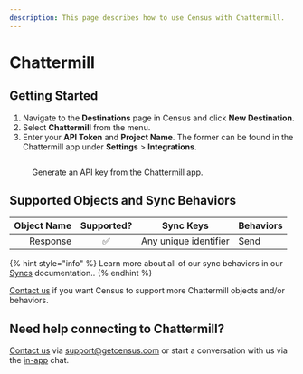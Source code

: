 ```yaml
---
description: This page describes how to use Census with Chattermill.
---
```


# Chattermill

## Getting Started

1. Navigate to the **Destinations** page in Census and click **New Destination**.
2. Select **Chattermill** from the menu.
3. Enter your **API Token** and **Project Name**. The former can be found in the Chattermill app under **Settings** > **Integrations**.

<figure><img src="../.gitbook/assets/chattermill.png" alt=""><figcaption><p>Generate an API key from the Chattermill app.</p></figcaption></figure>

## Supported Objects and Sync Behaviors <a href="#supported-objects-and-sync-behaviors" id="supported-objects-and-sync-behaviors"></a>

| **Object Name** | **Supported?** | **Sync Keys**         | **Behaviors** |
| --------------: | :------------: | --------------------- | ------------- |
|        Response |        ✅       | Any unique identifier | Send          |

{% hint style="info" %}
Learn more about all of our sync behaviors in our [Syncs](../syncs/core-concept/#sync-behaviors) documentation..
{% endhint %}

[Contact us](mailto:support@getcensus.com) if you want Census to support more Chattermill objects and/or behaviors.

## Need help connecting to Chattermill?

[Contact us](mailto:support@getcensus.com) via support@getcensus.com or start a conversation with us via the [in-app](https://app.getcensus.com) chat.
